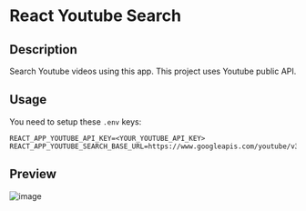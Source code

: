 # React Youtube Search

## Description
Search Youtube videos using this app.
This project uses Youtube public API.

## Usage

You need to setup these `.env` keys:
```
REACT_APP_YOUTUBE_API_KEY=<YOUR_YOUTUBE_API_KEY>
REACT_APP_YOUTUBE_SEARCH_BASE_URL=https://www.googleapis.com/youtube/v3
```

## Preview

![image](https://user-images.githubusercontent.com/87252241/178164869-90fc34f6-6e89-47c6-bcd0-5e4f1940e9e0.png)
